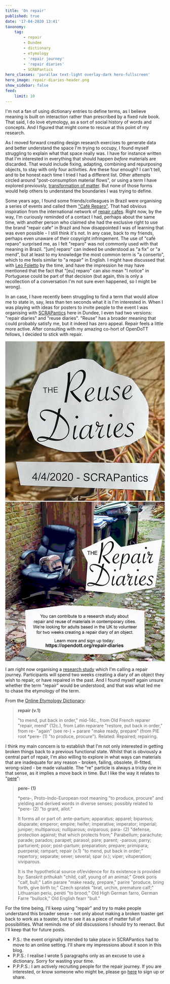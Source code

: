 ```yaml
---
title: 'On repair'
published: true
date: '17-04-2020 13:41'
taxonomy:
    tag:
        - repair
        - Dundee
        - dictionary
        - etymology
        - 'repair journey'
        - 'repair diaries'
        - SCRAPantics
hero_classes: 'parallax text-light overlay-dark hero-fullscreen'
hero_image: repair-diaries-header.png
show_sidebar: false
feed:
    limit: 10
---
```


I'm not a fan of using dictionary entries to define terms, as I believe meaning is built on interaction rather than prescribed by a fixed rule book. That said, I do love etymology, as a sort of social history of words and concepts. And I figured that might come to rescue at this point of my research. 

As I moved forward creating design research exercises to generate data and better understand the space I'm trying to occupy, I found myself struggling to explain what that space really was. I have for instance written that I'm interested in everything that should happen _before_ materials are discarded. That would include fixing, adapting, combining and repurposing objects, to stay with only four activities. Are these four enough? I can't tell, and to be honest each time I tried I had a different list. Other attempts circled around "post-consumption material flows", or using a term I have explored previously, [transformation of matter](../transformateria). But none of those forms would help others to understand the boundaries I was trying to define.

Some years ago, I found some friends/colleagues in Brazil were organising a series of events and called them ["Café Reparo"](http://cafereparo.etc.br/). That had obvious inspiration from the international network of [repair cafes](https://repaircafe.org/). Right now, by the way, I'm curiously reminded of a contact I had, perhaps about the same time, with another person who claimed she had the exclusive right to use the brand "repair cafe" in Brazil and how disappointed I was of learning that was even possible - I still think it's not. In any case, back to my friends, perhaps even unaware of their copyright infringement. The use of "café reparo" surprised me, as I felt "reparo" was not commonly used with that meaning in Brazil. "\[um\] reparo" can indeed be understood as "a fix" or "a mend", but at least to my knowledge the most common term is "a conserto", which to me feels similar to "a repair" in English. I might have discussed that with [Leo Foletto](http://baixacultura.org/) by the time, and have the impression he may have mentioned that the fact that "\[eu\] reparo" can also mean "I notice" in Portuguese could be part of that decision (but again, this is only a recollection of a conversation I'm not sure even happened, so I might be wrong).

In an case, I have recently been struggling to find a term that would allow me to state in, say, less than ten seconds what it is I'm interested in. When I was playing with ideas for posters to invite people to the event I was organising with [SCRAPantics](https://m.facebook.com/2meadowmill/) here in Dundee, I even had two versions: "repair diaries" and "reuse diaries". "Reuse" has a broader meaning that could probably satisfy me, but it indeed has zero appeal. Repair feels a little more active. After consulting with my amazing co-hort of OpenDoTT fellows, I decided to stick with repair.

![Reuse diaries](reuse-diaries.png?lightbox=1000&resize=455,455)
![Repair diaries](repair-diaries.png?lightbox=1000&resize=455,455)

I am right now organising a [research study](https://opendott.org/repair-diaries/) which I'm calling a repair journey. Participants will spend two weeks creating a diary of an object they wish to repair, or have repaired in the past. And I found myself again unsure whether the term "repair" would be understood, and that was what led me to chase the etymology of the term.

From the [Online Etymology Dictionary](https://www.etymonline.com/word/repair):

> **repair (v.1)**
> 
> "to mend, put back in order," mid-14c., from Old French reparer "repair, mend" (12c.), from Latin reparare "restore, put back in order," from re- "again" (see re-) + parare "make ready, prepare" (from PIE root *pere- (1) "to produce, procure"). Related: Repaired; repairing. 

I think my main concern is to establish that I'm not only interested in getting broken things back to a previous functional state. Whilst that is obviously a central part of repair, I'm also willing to explore in what ways can materials that are inadequate for any reason - broken, failing, obsolete, ill-fitted, wrong-sized - be made valuable. The "re" particle is always a tricky one in that sense, as it implies a move back in time. But I like the way it relates to "[pere](https://www.etymonline.com/word/*pere-?ref=etymonline_crossreference#etymonline_v_52861)":

> **pere- (1)**
> 
> *perə-, Proto-Indo-European root meaning "to produce, procure" and yielding and derived words in diverse senses; possibly related to *pere- (2) "to grant, allot."
> 
> It forms all or part of: ante-partum; apparatus; apparel; biparous; disparate; emperor; empire; heifer; imperative; imperator; imperial; juniper; multiparous; nulliparous; oviparous; para- (2) "defense, protection against; that which protects from;" Parabellum; parachute; parade; parados; parapet; parasol; pare; parent; -parous; parry; parturient; poor; post-partum; preparation; prepare; primipara; puerperal; rampart; repair (v.1) "to mend, put back in order;" repertory; separate; sever; several; spar (v.); viper; vituperation; viviparous.
> 
> It is the hypothetical source of/evidence for its existence is provided by: Sanskrit prthukah "child, calf, young of an animal;" Greek poris "calf, bull;" Latin parare "make ready, prepare," parire "produce, bring forth, give birth to;" Czech spratek "brat, urchin, premature calf;" Lithuanian periu, perėti "to brood;" Old High German farro, German Farre "bullock," Old English fearr "bull."

For the time being, I'll keep using "repair" and try to make people understand this broader sense - not only about making a broken toaster get back to work as a toaster, but to see it as a piece of matter full of possibilities. What reminds me of old discussions I should try to reenact. But I'll keep that for future posts.

* P.S.: the event originally intended to take place in SCRAPantics had to move to an online setting. I'll share my impressions about it soon in this blog.
* P.P.S.: I realise I wrote 5 paragraphs only as an excuse to use a dictionary. Sorry for wasting your time.
* P.P.P.S.: I am actively recruiting people for the repair journey. If you are interested, or know someone who might be, please go [here](https://opendott.org/repair-diaries) to sign up or share.